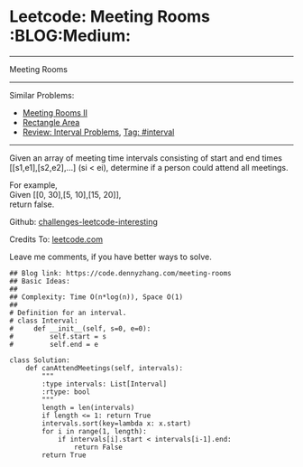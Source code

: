 # Leetcode: Meeting Rooms     :BLOG:Medium:


---

Meeting Rooms  

---

Similar Problems:  
-   [Meeting Rooms II](https://code.dennyzhang.com/meeting-rooms-ii)
-   [Rectangle Area](https://code.dennyzhang.com/rectangle-area)
-   [Review: Interval Problems](https://code.dennyzhang.com/review-interval), [Tag: #interval](https://code.dennyzhang.com/tag/interval)

---

Given an array of meeting time intervals consisting of start and end times [[s1,e1],[s2,e2],&#x2026;] (si < ei), determine if a person could attend all meetings.  

For example,  
Given [[0, 30],[5, 10],[15, 20]],  
return false.  

Github: [challenges-leetcode-interesting](https://github.com/DennyZhang/challenges-leetcode-interesting/tree/master/meeting-rooms)  

Credits To: [leetcode.com](https://leetcode.com/problems/meeting-rooms/description/)  

Leave me comments, if you have better ways to solve.  

    ## Blog link: https://code.dennyzhang.com/meeting-rooms
    ## Basic Ideas:
    ##
    ## Complexity: Time O(n*log(n)), Space O(1)
    ##
    # Definition for an interval.
    # class Interval:
    #     def __init__(self, s=0, e=0):
    #         self.start = s
    #         self.end = e
    
    class Solution:
        def canAttendMeetings(self, intervals):
            """
            :type intervals: List[Interval]
            :rtype: bool
            """
            length = len(intervals)
            if length <= 1: return True
            intervals.sort(key=lambda x: x.start)
            for i in range(1, length):
                if intervals[i].start < intervals[i-1].end:
                    return False
            return True